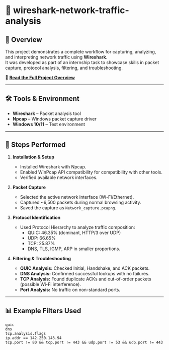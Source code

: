 
# 📡 wireshark-network-traffic-analysis

## 📌 Overview
This project demonstrates a complete workflow for capturing, analyzing, and interpreting network traffic using **Wireshark**.  
It was developed as part of an internship task to showcase skills in packet capture, protocol analysis, filtering, and troubleshooting.

🔗 **[Read the Full Project Overview](OVERVIEW.md)**

---

## 🛠 Tools & Environment
- **Wireshark** – Packet analysis tool
- **Npcap** – Windows packet capture driver
- **Windows 10/11** – Test environment

---

## 🚀 Steps Performed
1. **Installation & Setup**
   - Installed Wireshark with Npcap.
   - Enabled WinPcap API compatibility for compatibility with other tools.
   - Verified available network interfaces.

2. **Packet Capture**
   - Selected the active network interface (Wi-Fi/Ethernet).
   - Captured ~6,500 packets during normal browsing activity.
   - Saved the capture as `Network_capture.pcapng`.

3. **Protocol Identification**
   - Used Protocol Hierarchy to analyze traffic composition:
     - QUIC: 46.35% (dominant, HTTP/3 over UDP)
     - UDP: 66.65%
     - TCP: 25.87%
     - DNS, TLS, IGMP, ARP in smaller proportions.

4. **Filtering & Troubleshooting**
   - **QUIC Analysis:** Checked Initial, Handshake, and ACK packets.
   - **DNS Analysis:** Confirmed successful lookups with no failures.
   - **TCP Analysis:** Found duplicate ACKs and out-of-order packets (possible Wi-Fi interference).
   - **Port Analysis:** No traffic on non-standard ports.

---

## 📊 Example Filters Used
```wireshark
quic
dns
tcp.analysis.flags
ip.addr == 142.250.143.94
tcp.port != 80 && tcp.port != 443 && udp.port != 53 && udp.port != 443
